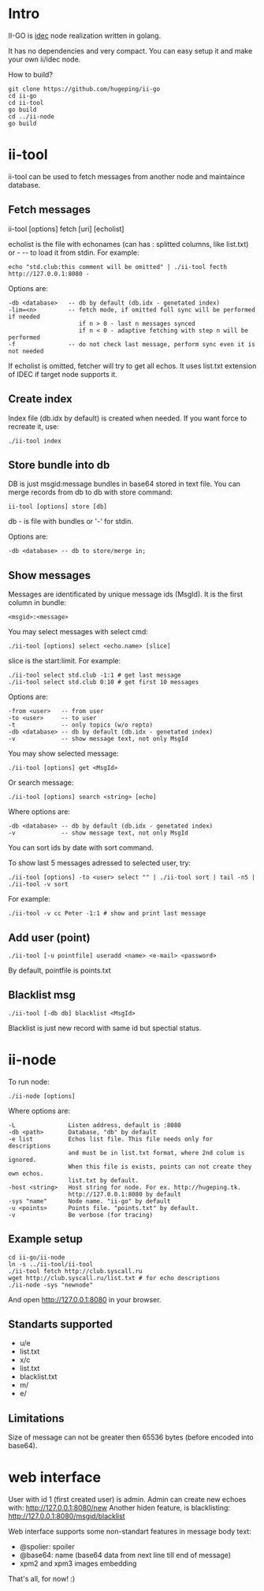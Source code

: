# Intro

II-GO is [idec](https://github.com/idec-net/new-docs/blob/master/main.md) node realization written in golang.

It has no dependencies and very compact. You can easy setup it and make your own ii/idec node.

How to build?

```
git clone https://github.com/hugeping/ii-go
cd ii-go
cd ii-tool
go build
cd ../ii-node
go build
```

# ii-tool

ii-tool can be used to fetch messages from another node and maintaince database.

## Fetch messages

ii-tool [options] fetch [uri] [echolist]

echolist is the file with echonames (can has : splitted columns, like list.txt) or - -- to load it from stdin. For example:

```
echo "std.club:this comment will be omitted" | ./ii-tool fecth http://127.0.0.1:8080 -
```

Options are:

```
-db <database>   -- db by default (db.idx - genetated index)
-lim=<n>         -- fetch mode, if omitted full sync will be performed if needed
                    if n > 0 - last n messages synced
                    if n < 0 - adaptive fetching with step n will be performed
-f               -- do not check last message, perform sync even it is not needed
```

If echolist is omitted, fetcher will try to get all echos. It uses list.txt extension of IDEC if target node supports it.

## Create index

Index file (db.idx by default) is created when needed. If you want force to recreate it, use:

```
./ii-tool index
```

## Store bundle into db

DB is just msgid:message bundles in base64 stored in text file. You can merge records from db to db with store command:

```
ii-tool [options] store [db]
```
db - is file with bundles or '-' for stdin.

Options are:

```
-db <database> -- db to store/merge in;
```
## Show messages

Messages are identificated by unique message ids (MsgId). It is the first column in bundle:

```
<msgid>:<message>
```

You may select messages with select cmd:

```
./ii-tool [options] select <echo.name> [slice]
```

slice is the start:limit. For example:

```
./ii-tool select std.club -1:1 # get last message
./ii-tool select std.club 0:10 # get first 10 messages
```
Options are:

```
-from <user>   -- from user
-to <user>     -- to user
-t             -- only topics (w/o repto)
-db <database> -- db by default (db.idx - genetated index)
-v             -- show message text, not only MsgId
```

You may show selected message:

```
./ii-tool [options] get <MsgId>
```

Or search message:

```
./ii-tool [options] search <string> [echo]
```

Where options are:

```
-db <database> -- db by default (db.idx - genetated index)
-v             -- show message text, not only MsgId
```
You can sort ids by date with sort command.

To show last 5 messages adressed to selected user, try:

```
./ii-tool [options] -to <user> select "" | ./ii-tool sort | tail -n5 | ./ii-tool -v sort
```
For example:

```
./ii-tool -v cc Peter -1:1 # show and print last message
```

## Add user (point)

```
./ii-tool [-u pointfile] useradd <name> <e-mail> <password>
```

By default, pointfile is points.txt

## Blacklist msg

```
./ii-tool [-db db] blacklist <MsgId>
```
Blacklist is just new record with same id but spectial status.

# ii-node

To run node:

```
./ii-node [options]
```
Where options are:

```
-L               Listen address, default is :8080
-db <path>       Database, "db" by default
-e list          Echos list file. This file needs only for descriptions
                 and must be in list.txt format, where 2nd colum is ignored.
                 When this file is exists, points can not create they own echos.
                 list.txt by default.
-host <string>   Host string for node. For ex. http://hugeping.tk.
                 http://127.0.0.1:8080 by default
-sys "name"      Node name. "ii-go" by default
-u <points>      Points file. "points.txt" by default.
-v               Be verbose (for tracing)
```
## Example setup

```
cd ii-go/ii-node
ln -s ../ii-tool/ii-tool
./ii-tool fetch http://club.syscall.ru
wget http://club.syscall.ru/list.txt # for echo descriptions
./ii-node -sys "newnode"
```
And open http://127.0.0.1:8080 in your browser.

## Standarts supported

- u/e
- list.txt
- x/c
- list.txt
- blacklist.txt
- m/
- e/

## Limitations

Size of message can not be greater then 65536 bytes (before encoded into base64).

# web interface

User with id 1 (first created user) is admin.
Admin can create new echoes with: http://127.0.0.1:8080/new
Another hiden feature, is blacklisting: http://127.0.0.1:8080/msgid/blacklist

Web interface supports some non-standart features in message body text:

- @spolier: spoiler
- @base64: name (base64 data from next line till end of message)
- xpm2 and xpm3 images embedding

That's all, for now! :)
